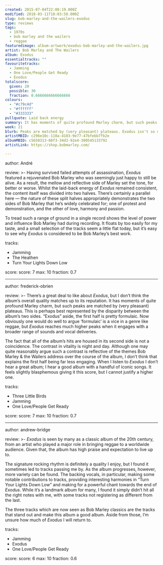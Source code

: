 ```yaml
---
created: 2015-07-04T22:00:19.000Z
modified: 2018-03-11T18:03:58.000Z
slug: bob-marley-and-the-wailers-exodus
type: reviews
tags:
  - 1970s
  - bob marley and the wailers
  - reggae
featuredimage: album-artwork/exodus-bob-marley-and-the-wailers.jpg
artist: Bob Marley and The Wailers
album: Exodus
essentialtracks: ""
favouritetracks:
  - Jamming
  - One Love/People Get Ready
  - Exodus
totalscore:
  given: 20
  possible: 30
  fraction: 0.6666666666666666
colours:
  - "#c79c4d"
  - "#ffffff"
  - "#333333"
pullquote: Laid back energy
summary: It has moments of quite profound Marley charm, but such peaks are matched by (very pleasant) plateaus. When I listen to Exodus I don't hear a great album; I hear a good album with a handful of iconic songs.
week: 21
blurb: Peaks are matched by (very pleasant) plateaus. Exodus isn't so much a great album as it is a good album with a handful of iconic songs.
artistMBID: c296e10c-110a-4103-9e77-47bfebb7fb2e
albumMBID: c5650313-60f3-34d3-92e4-300545133792
artistLink: https://shop.bobmarley.com/

---
```


author: André

review: >-
  Having survived failed attempts of assassination, *Exodus* featured a rejuvenated Bob Marley who was seemingly just happy to still be alive. As a result, the mellow and reflective side of Marley set the tone, for better or worse. Whilst the laid-back energy of *Exodus* remained consistent, the content itself was divided into two halves. There’s certainly a parallel here — the nature of these split halves appropriately demonstrates the two sides of Bob Marley that he’s widely celebrated for; one of protest and demonstration, and the other of love, harmony and passion. 
  
  To tread such a range of ground in a single record shows the level of power and influence Bob Marley had during recording. It floats by too easily for my taste, and a small selection of the tracks seem a little flat today, but it’s easy to see why *Exodus* is considered to be Bob Marley’s best work.

tracks:
  - Jamming
  - ­The Heathen
  - ­Turn Your Lights Down Low

score:
  score: 7
  max: 10
  fraction: 0.7

---
author: frederick-obrien

review: >-
  There’s a great deal to like about *Exodus*, but I don’t think the album’s overall quality matches up to its reputation. It has moments of quite profound Marley charm, but such peaks are matched by (very pleasant) plateaus. This is perhaps best represented by the disparity between the album’s two sides. “Exodus” aside, the first half is pretty formulaic. Now obviously one would do well to argue ‘formulaic’ is a vice in a genre like reggae, but *Exodus* reaches much higher peaks when it engages with a broader range of sounds and vocal deliveries. 
  
  The fact that all of the album’s hits are housed in its second side is not a coincidence. The contrast in vitality is night and day. Although one may quite reasonably argue such a contrast is reflective of the themes Bob Marley & the Wailers address over the course of the album, I don’t think that explains the first half being far less engaging. When I listen to *Exodus* I don’t hear a great album; I hear a good album with a handful of iconic songs. It feels slightly blasphemous giving it this score, but I cannot justify a higher one.

tracks:
  - Three Little Birds
  - ­Jamming
  - ­One Love/People Get Ready

score:
  score: 7
  max: 10
  fraction: 0.7

---
author: andrew-bridge

review: >-
  *Exodus* is seen by many as a classic album of the 20th century, from an artist who played a major role in bringing reggae to a worldwide audience. Given that, the album has high praise and expectation to live up to. 
  
  The signature rocking rhythm is definitely a quality I enjoy, but I found it sometimes led to tracks passing me by. As the album progresses, however, more variety can be found. The backing vocals, in particular, making some notable contributions to tracks, providing interesting harmonies in “Turn Your Lights Down Low” and making for a powerful chant towards the end of *Exodus*. While it’s a landmark album for many, I found it simply didn’t hit all the right notes with me, with some tracks not registering as different from the last. 
  
  The three tracks which are now seen as Bob Marley classics are the tracks that stand out and make this album a good album. Aside from those, I’m unsure how much of *Exodus* I will return to.

tracks:
  - Jamming
  - ­Exodus
  - ­One Love/People Get Ready

score:
  score: 6
  max: 10
  fraction: 0.6
